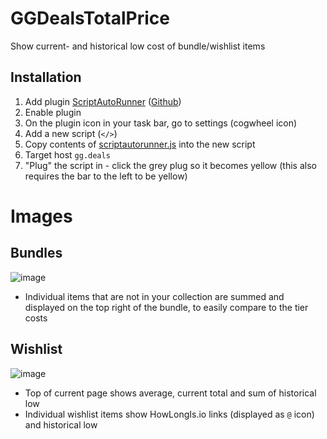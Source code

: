 # GGDealsTotalPrice
Show current- and historical low cost of bundle/wishlist items

## Installation
1. Add plugin [ScriptAutoRunner](https://chrome.google.com/webstore/detail/scriptautorunner/gpgjofmpmjjopcogjgdldidobhmjmdbm) ([Github](https://github.com/nakajmg/ScriptAutoRunner))
2. Enable plugin
3. On the plugin icon in your task bar, go to settings (cogwheel icon)
4. Add a new script (`</>`)
5. Copy contents of [scriptautorunner.js](https://github.com/Alicecomma/GGDealsTotalPrice/blob/main/scriptautorunner.js) into the new script
6. Target host `gg.deals`
7. "Plug" the script in - click the grey plug so it becomes yellow (this also requires the bar to the left to be yellow)

# Images
## Bundles
![image](https://user-images.githubusercontent.com/4662406/185158692-b3b3d09d-47a5-4c4b-af07-a41e41223025.png)
 - Individual items that are not in your collection are summed and displayed on the top right of the bundle, to easily compare to the tier costs

## Wishlist
![image](https://user-images.githubusercontent.com/4662406/185159070-86969724-c37e-4b10-ae42-ab9dd0986544.png)
 - Top of current page shows average, current total and sum of historical low
 - Individual wishlist items show HowLongIs.io links (displayed as `@` icon) and historical low
